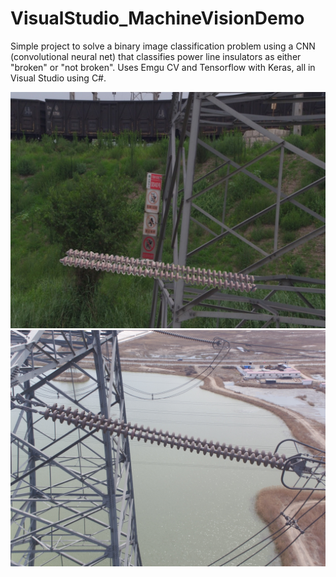 # VisualStudio_MachineVisionDemo
Simple project to solve a binary image classification problem using a CNN (convolutional neural net) that classifies power line insulators as either "broken" or "not broken". Uses Emgu CV and Tensorflow with Keras, all in Visual Studio using C#.


![Normal Insulator](https://github.com/salvatore999uwo/VisualStudio_MachineVisionDemo/blob/main/sample%20photos/026.jpg)
![Abnormal Insulator](https://github.com/salvatore999uwo/VisualStudio_MachineVisionDemo/blob/main/sample%20photos/0049.jpg)

